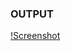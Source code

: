 ### OUTPUT

  [!Screenshot](https://github.com/Sabari2002/React/blob/main/business-card/screenshot/Screenshot.png)

